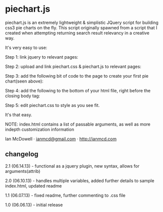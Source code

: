 piechart.js
===========

piechart.js is an extremely lightweight & simplistic JQuery script for building css3 pie charts on the fly. This script originally spawned from a script that I created when attempting returning search result relevancy in a creative way.

It's very easy to use:

Step 1: link jquery to relevant pages: <script src="http://code.jquery.com/jquery-latest.min.js"></script>

Step 2: upload and link piechart.css & piechart.js to relevant pages:
<script src="js/piechart.js"></script>
<link rel="stylesheet" type="text/css" href="css/piechart.css" />

Step 3: add the following bit of code to the page to create your first pie chart(seen above):
<div class="pie" title="8% 11% 6% 35% 25% 15%"></div>

Step 4: add the following to the bottom of your html file, right before the closing body tag:
<script>
$(".pie").piechart();
</script>

Step 5: edit piechart.css to style as you see fit.

It's that easy.

NOTE: index.html contains a list of passable arguments, as well as more indepth customization information

Ian McDowell · ianmcd@gmail.com · http://ianmcd.com


changelog
---------

2.1 (06.14.13) - functional as a jquery plugin, new syntax, allows for arguments(attrib)

2.0 (06.10.13) - handles multiple variables, added further details to sample index.html, updated readme

1.1 (06.07.13) - fixed readme, further commenting to .css file

1.0 (06.06.13) - initial release
